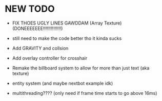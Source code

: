 # NEW TODO
 - FIX THOES UGLY LINES GAWDDAM (Array Texture) (DONEEEEEEE!!!!!!!!!!!!!!)
  - still need to make the code better tho it kinda sucks

 - Add GRAVITY and collsion

 - Add overlay controller for crosshair
  
 - Remake the billboard system to allow for more than just text (aka texture)
 - entity system (and maybe nextbot example idk)
 - multithreading???? (only need if frame time starts to go above 16ms)